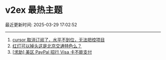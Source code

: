 # v2ex 最热主题

最近更新时间: 2025-03-29 17:02:52

--- 
1. [cursor 取消订阅了，水平不到位，无法把控项目](https://www.v2ex.com/t/1121897) 
2. [红灯可以掉头这是北京交通特色么？](https://www.v2ex.com/t/1121902) 
3. [[求助] 美区 PayPal 招行 Visa 卡不能支付](https://www.v2ex.com/t/1121918) 
